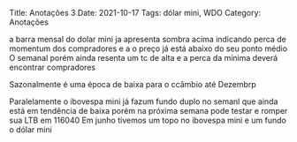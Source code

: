 Title: Anotações 3
Date: 2021-10-17
Tags: dólar mini, WDO
Category: Anotações




a barra mensal do dolar mini ja apresenta sombra acima indicando perca de momentum dos compradores e a o preço já está abaixo do seu ponto médio
O semanal porém ainda resenta um tc de alta e a perca da mínima deverá encontrar compradores

Sazonalmente é uma época de baixa para o ccâmbio até Dezembrp

Paralelamente o ibovespa mini já fazum fundo duplo no semanl que ainda está em tendência de baixa porém na próxima semana pode testar e romper sua LTB em 116040
Em junho tivemos um topo no ibovespa mini e um fundo o dólar mini
